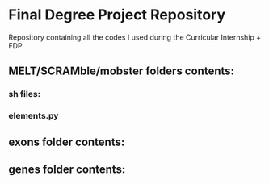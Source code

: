 # Final Degree Project Repository
Repository containing all the codes I used during the Curricular Internship + FDP

## MELT/SCRAMble/mobster folders contents:

### sh files:
### elements.py

## exons folder contents:

## genes folder contents:
